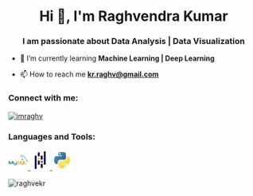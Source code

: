<h1 align="center">Hi 👋, I'm Raghvendra Kumar</h1>
<h3 align="center">I am passionate about Data Analysis | Data Visualization</h3>

- 🌱 I’m currently learning **Machine Learning | Deep Learning**

- 📫 How to reach me **kr.raghv@gmail.com**

<h3 align="left">Connect with me:</h3>
<p align="left">
<a href="https://linkedin.com/in/imraghv" target="blank"><img align="center" src="https://raw.githubusercontent.com/rahuldkjain/github-profile-readme-generator/master/src/images/icons/Social/linked-in-alt.svg" alt="imraghv" height="30" width="40" /></a>
</p>

<h3 align="left">Languages and Tools:</h3>
<p align="left"> <a href="https://www.mysql.com/" target="_blank" rel="noreferrer"> <img src="https://raw.githubusercontent.com/devicons/devicon/master/icons/mysql/mysql-original-wordmark.svg" alt="mysql" width="40" height="40"/> </a> <a href="https://pandas.pydata.org/" target="_blank" rel="noreferrer"> <img src="https://raw.githubusercontent.com/devicons/devicon/2ae2a900d2f041da66e950e4d48052658d850630/icons/pandas/pandas-original.svg" alt="pandas" width="40" height="40"/> </a> <a href="https://www.python.org" target="_blank" rel="noreferrer"> <img src="https://raw.githubusercontent.com/devicons/devicon/master/icons/python/python-original.svg" alt="python" width="40" height="40"/> </a> </p>

<p><img align="center" src="https://github-readme-stats.vercel.app/api/top-langs?username=raghvekr&show_icons=true&locale=en&layout=compact" alt="raghvekr" /></p>
